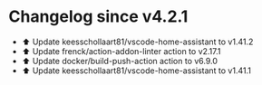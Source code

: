 # Changelog since v4.2.1
- ⬆️ Update keesschollaart81/vscode-home-assistant to v1.41.2 
- ⬆️ Update frenck/action-addon-linter action to v2.17.1 
- ⬆️ Update docker/build-push-action action to v6.9.0 
- ⬆️ Update keesschollaart81/vscode-home-assistant to v1.41.1 
